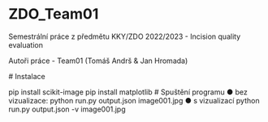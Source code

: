 # ZDO_Team01
<p>Semestrální práce z předmětu KKY/ZDO 2022/2023 - Incision quality evaluation</p>
<p>Autoři práce - Team01 (Tomáš Andrš & Jan Hromada)</p>
<p># Instalace</p>
pip install scikit-image
pip install matplotlib
# Spuštění programu
● bez vizualizace:
python run.py output.json image001.jpg
● s vizualizací
python run.py output.json -v image001.jpg
